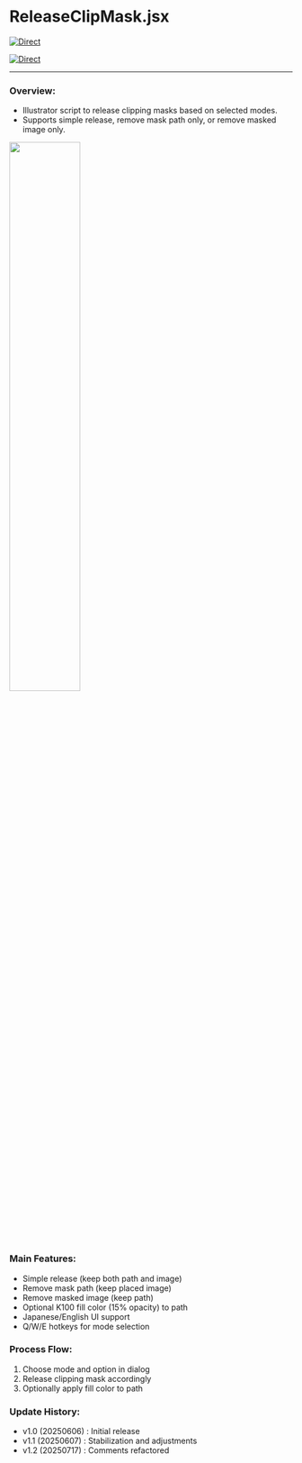 # ReleaseClipMask.jsx

[![Direct](https://img.shields.io/badge/Direct%20Link-ReleaseClipMask.jsx-ffcc00.svg)](https://github.com/swwwitch/illustrator-scripts/blob/master/jsx/mask/ReleaseClipMask.jsx)

[![Direct](https://img.shields.io/badge/Back%20to%20home-All%20scripts-cccccc.svg)](https://github.com/swwwitch/illustrator-scripts/blob/master/README.md)

---

### Overview:

- Illustrator script to release clipping masks based on selected modes.
- Supports simple release, remove mask path only, or remove masked image only.

<img alt="" src="https://www.dtp-transit.jp/images/ss-570-542-72-20250717-173004.png" width="50%" />

### Main Features:

- Simple release (keep both path and image)
- Remove mask path (keep placed image)
- Remove masked image (keep path)
- Optional K100 fill color (15% opacity) to path
- Japanese/English UI support
- Q/W/E hotkeys for mode selection

### Process Flow:

1. Choose mode and option in dialog
2. Release clipping mask accordingly
3. Optionally apply fill color to path

### Update History:

- v1.0 (20250606) : Initial release
- v1.1 (20250607) : Stabilization and adjustments
- v1.2 (20250717) : Comments refactored
